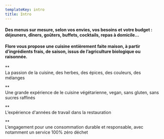 ```yaml
---
templateKey: intro
title: Intro
---
```

#### Des menus sur mesure, selon vos envies, vos besoins et votre budget : déjeuners, dîners, goûters, buffets, cocktails, repas à domicile...

#### Flore vous propose une cuisine entièrement faite maison, à partir d’ingrédients frais, de saison, issus de l’agriculture biologique ou raisonnée.

\*\*\
La passion de la cuisine, des herbes, des épices, des couleurs, des mélanges

\*\*\
Une grande expérience de le cuisine végétarienne, vegan, sans gluten, sans sucres raffinés

\*\*\
L’expérience d'années de travail dans la restauration

\*\*\
L’engagement pour une consommation durable et responsable, avec notamment un service 100% zéro déchet
